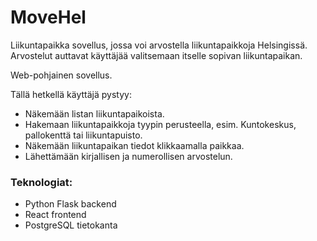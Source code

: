 # MoveHel
Liikuntapaikka sovellus, jossa voi arvostella liikuntapaikkoja Helsingissä. Arvostelut auttavat käyttäjää valitsemaan itselle sopivan liikuntapaikan. 

Web-pohjainen sovellus.

Tällä hetkellä käyttäjä pystyy:
- Näkemään listan liikuntapaikoista.
- Hakemaan liikuntapaikkoja tyypin perusteella, esim. Kuntokeskus, pallokenttä tai liikuntapuisto.
- Näkemään liikuntapaikan tiedot klikkaamalla paikkaa.
- Lähettämään kirjallisen ja numerollisen arvostelun.

### Teknologiat:
- Python Flask backend
- React frontend
- PostgreSQL tietokanta
